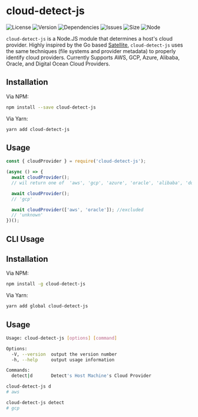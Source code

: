 # cloud-detect-js

![License](https://img.shields.io/npm/l/cloud-detect-js?style=for-the-badge)
![Version](https://img.shields.io/npm/v/cloud-detect-js?style=for-the-badge)
![Dependencies](https://img.shields.io/david/vithalreddy/cloud-detect-js?style=for-the-badge)
![Issues](https://img.shields.io/github/issues/vithalreddy/cloud-detect-js?style=for-the-badge)
![Size](https://img.shields.io/bundlephobia/minzip/cloud-detect-js?style=for-the-badge)
![Node](https://img.shields.io/node/v/cloud-detect-js?style=for-the-badge)

`cloud-detect-js` is a Node.JS module that determines a host's cloud provider. Highly inspired by the Go based [Satellite](https://github.com/banzaicloud/satellite), `cloud-detect-js` uses the same techniques (file systems and provider metadata) to properly identify cloud providers. Currently Supports AWS, GCP, Azure, Alibaba, Oracle, and Digital Ocean Cloud Providers.

## Installation

Via NPM:

```bash
npm install --save cloud-detect-js
```

Via Yarn:

```bash
yarn add cloud-detect-js
```

## Usage

```javascript
const { cloudProvider } = require('cloud-detect-js');

(async () => {
  await cloudProvider();
  // wil return one of  'aws', 'gcp', 'azure', 'oracle', 'alibaba', 'do' or 'unknown'

  await cloudProvider();
  // 'gcp'

  await cloudProvider(['aws', 'oracle']); //excluded
  // 'unknown'
})();
```

## CLI Usage

## Installation

Via NPM:

```bash
npm install -g cloud-detect-js
```

Via Yarn:

```bash
yarn add global cloud-detect-js
```

## Usage

```bash
Usage: cloud-detect-js [options] [command]

Options:
  -V, --version  output the version number
  -h, --help     output usage information

Commands:
  detect|d       Detect's Host Machine's Cloud Provider

cloud-detect-js d
# aws

cloud-detect-js detect
# gcp
```
